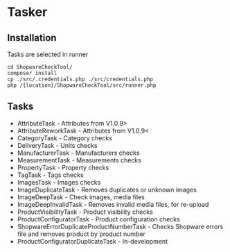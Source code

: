 # Tasker
## Installation
Tasks are selected in runner
```
cd ShopwareCheckTool/
composer install
cp ./src/.credentials.php ./src/credentials.php
php /{location}/ShopwareCheckTool/src/runner.php
```

## Tasks
- AttributeTask - Attributes from V1.0.9>
- AttributeReworkTask - Attributes from V1.0.9<
- CategoryTask - Category checks
- DeliveryTask - Units checks
- ManufacturerTask - Manufacturers checks
- MeasurementTask - Measurements checks
- PropertyTask - Property checks
- TagTask - Tags checks
- ImagesTask - Images checks
- ImageDuplicateTask - Removes duplicates or unknown images
- ImageDeepTask - Check images, media files
- ImageDeepInvalidTask - Removes invalid media files, for re-upload
- ProductVisibilityTask - Product visibility checks
- ProductConfiguratorTask - Product configuration checks
- ShopwareErrorDuplicateProductNumberTask - Checks Shopware errors file and removes product by product number
- ProductConfiguratorDuplicateTask - In-development
